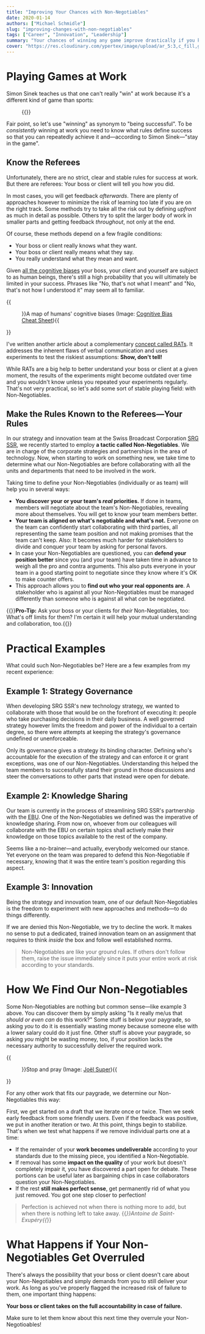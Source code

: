 ```yaml
---
title: "Improving Your Chances with Non-Negotiables"
date: 2020-01-14
authors: ["Michael Schmidle"]
slug: "improving-changes-with-non-negotiables"
tags: ["Career", "Innovation", "Leadership"]
summary: "Your chances of winning any game improve drastically if you know the rules. Office work is game-like but with unclear rules. Non-Negotiables are here to help."
cover: "https://res.cloudinary.com/ypertex/image/upload/ar_5:3,c_fill,g_auto,q_auto/v1579075156/5c584962-e3e6-4aac-9853-30882bb9de10.jpg"
---
```


# Playing Games at Work

Simon Sinek teaches us that one can't really "win" at work because it's a different kind of game than sports:

<figure>
{{<youtube ZCB-0LWAmxw>}}
</figure>

Fair point, so let's use "winning" as synonym to "being successful". To be *consistently* winning at work you need to know what rules define success so that you can repeatedly achieve it and—according to Simon Sinek—"stay in the game".

## Know the Referees

Unfortunately, there are no strict, clear and stable rules for success at work. But there are referees: Your boss or client will tell you how you did.

In most cases, you will get feedback *afterwards*. There are plenty of approaches however to minimize the risk of learning too late if you are on the right track. Some methods try to take all the risk out by defining *upfront* as much in detail as possible. Others try to split the larger body of work in smaller parts and getting feedback *throughout*, not only at the end.

Of course, these methods depend on a few fragile conditions:

* Your boss or client really knows what they want.
* Your boss or client really means what they say.
* You really understand what they mean and want.

Given [all the cognitive biases](https://medium.com/better-humans/cognitive-bias-cheat-sheet-55a472476b18) your boss, your client and yourself are subject to as human beings, there's still a high probability that you will ultimately be limited in your success. Phrases like "No, that's not what I meant" and "No, that's not how I understood it" may seem all to familiar.

{{<figure src="https://res.cloudinary.com/ypertex/image/upload/c_fill,g_auto,q_auto,w_740/v1578672254/ff6bd63b-abe6-49c8-984f-a8fe07fa4422.jpg">}}A map of humans' cognitive biases (Image: [Cognitive Bias Cheat Sheet](https://medium.com/better-humans/cognitive-bias-cheat-sheet-55a472476b18)){{</figure>}}

I've written another article about a complementary [concept called RATs](/articles/test-your-way-to-success/). It addresses the inherent flaws of verbal communication and uses experiments to test the riskiest assumptions: **Show, don't tell!**

While RATs are a big help to better understand your boss or client at a given moment, the results of the experiments might become outdated over time and you wouldn't know unless you repeated your experiments regularly. That's not very practical, so let's add some sort of stable playing field: with Non-Negotiables.

## Make the Rules Known to the Referees—Your Rules

In our strategy and innovation team at the Swiss Broadcast Corporation [SRG SSR](https://www.srgssr.ch/en/), we recently started to employ **a tactic called Non-Negotiables**. We are in charge of the corporate strategies and partnerships in the area of technology. Now, when starting to work on something new, we take time to determine what our Non-Negotiables are before collaborating with all the units and departments that need to be involved in the work.

Taking time to define your Non-Negotiables (individually or as team) will help you in several ways:

* **You discover your or your team's *real* priorities.** If done in teams, members will negotiate about the team's Non-Negotiables, revealing more about themselves. You will get to know your team members better.
* **Your team is aligned on what's negotiable and what's not.** Everyone on the team can confidently start collaborating with third parties, all representing the same team position and not making promises that the team can't keep. Also: It becomes much harder for stakeholders to divide and conquer your team by asking for personal favors.
* In case your Non-Negotiables are questioned, you can **defend your position better** since you (and your team) have taken time in advance to weigh all the pro and contra arguments. This also puts everyone in your team in a good starting point to negotiate since they know where it's OK to make counter offers.
* This approach allows you to **find out who your real opponents are**. A stakeholder who is against all your Non-Negotiables must be managed differently than someone who is against all what *can* be negotiated.

{{<note class="is-info" hr-top="true" hr-bottom="true">}}**Pro-Tip:** Ask your boss or your clients for *their* Non-Negotiables, too: What's off limits for them? I'm certain it will help your mutual understanding and collaboration, too.{{</note>}}

# Practical Examples

What could such Non-Negotiables be? Here are a few examples from my recent experience:

## Example 1: Strategy Governance

When developing SRG SSR's new technology strategy, we wanted to collaborate with those that would be on the forefront of executing it: people who take purchasing decisions in their daily business. A well governed strategy however limits the freedom and power of the individual to a certain degree, so there were attempts at keeping the strategy's governance undefined or unenforceable.

Only its governance gives a strategy its binding character. Defining who's accountable for the execution of the strategy and can enforce it or grant exceptions, was one of our Non-Negotiables. Understanding this helped the team members to successfully stand their ground in those discussions and steer the conversations to other parts that instead were open for debate.

## Example 2: Knowledge Sharing

Our team is currently in the process of streamlining SRG SSR's partnership with the <abbr title="European Broadcasting Union">EBU</abbr>. One of the Non-Negotiables we defined was the imperative of knowledge sharing. From now on, whoever from our colleagues will collaborate with the EBU on certain topics shall actively make their knowledge on those topics available to the rest of the company.

Seems like a no-brainer—and actually, everybody welcomed our stance. Yet everyone on the team was prepared to defend this Non-Negotiable if necessary, knowing that it was the entire team's position regarding this aspect.

## Example 3: Innovation

Being the strategy and innovation team, one of our default Non-Negotiables is the freedom to experiment with new approaches and methods—to do things differently.

If we are denied this Non-Negotiable, we try to decline the work. It makes no sense to put a dedicated, trained innovation team on an assignment that requires to think *inside* the box and follow well established norms.

> Non-Negotiables are like your ground rules. If others don't follow them, raise the issue immediately since it puts your entire work at risk according to your standards.

# How We Find Our Non-Negotiables

Some Non-Negotiables are nothing but common sense—like example 3 above. You can discover them by simply asking "Is it really me/us that *should or even can* do this work?" Some stuff is below your paygrade, so asking *you* to do it is essentially wasting money because someone else with a lower salary could do it just fine. Other stuff is above your paygrade, so asking *you* might be wasting money, too, if your position lacks the necessary authority to successfully deliver the required work.

{{<figure src="https://res.cloudinary.com/ypertex/image/upload/ar_5:3,c_fill,g_auto,q_auto,w_740/v1579075156/5c584962-e3e6-4aac-9853-30882bb9de10.jpg">}}Stop and pray (Image: [Joël Super](https://www.pexels.com/photo/photography-of-a-persons-hand-with-stop-signage-823301/)){{</figure>}}

For any other work that fits our paygrade, we determine our Non-Negotiables this way:

First, we get started on a draft that we iterate once or twice. Then we seek early feedback from some friendly users. Even if the feedback was positive, we put in another iteration or two. At this point, things begin to stabilize. That's when we test what happens if we remove individual parts one at a time:

* If the remainder of your **work becomes undeliverable** according to your standards due to the missing piece, you identified a Non-Negotiable.
* If removal has some **impact on the quality** of your work but doesn't completely impair it, you have discovered a part open for debate. These portions can be useful later as bargaining chips in case collaborators question your Non-Negotiables.
* If the rest **still makes perfect sense**, get permanently rid of what you just removed. You got one step closer to perfection!

> Perfection is achieved not when there is nothing more to add, but when there is nothing left to take away. {{<cite>}}Antoine de Saint-Exupéry{{</cite>}}

# What Happens if Your Non-Negotiables Get Overruled

There's always the possibility that your boss or client doesn't care about your Non-Negotiables and simply demands from you to still deliver your work. As long as you've properly flagged the increased risk of failure to them, one important thing happens:

**Your boss or client takes on the full accountability in case of failure.**

Make sure to let them know about this next time they overrule your Non-Negotioables!
